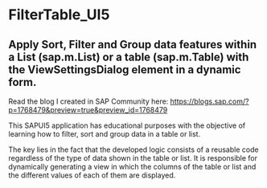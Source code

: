 # FilterTable_UI5
## Apply Sort, Filter and Group data features within a List (sap.m.List) or a table (sap.m.Table) with the ViewSettingsDialog element in a dynamic form.

Read the blog I created in SAP Community here: https://blogs.sap.com/?p=1768479&preview=true&preview_id=1768479
 
This SAPUI5 application has educational purposes with the objective of learning how to filter, sort and group data in a table or list. 

The key lies in the fact that the developed logic consists of a reusable code regardless of the type of data shown in the table or list. It is responsible for dynamically generating a view in which the columns of the table or list and the different values of each of them are displayed.
